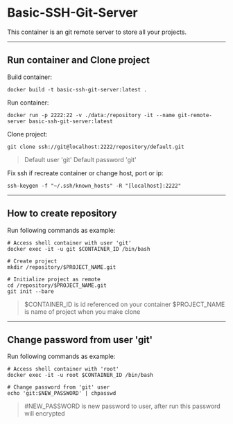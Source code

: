 # Basic-SSH-Git-Server

This container is an git remote server to store all your projects.

---
## Run container and Clone project

Build container:
```
docker build -t basic-ssh-git-server:latest .
```

Run container:
```
docker run -p 2222:22 -v ./data:/repository -it --name git-remote-server basic-ssh-git-server:latest
```

Clone project:
```
git clone ssh://git@localhost:2222/repository/default.git
```
> Default user 'git'
> Default password 'git'


Fix ssh if recreate container or change host, port or ip:
```
ssh-keygen -f "~/.ssh/known_hosts" -R "[localhost]:2222"
```

---
## How to create repository

Run following commands as example:
```
# Access shell container with user 'git'
docker exec -it -u git $CONTAINER_ID /bin/bash

# Create project
mkdir /repository/$PROJECT_NAME.git

# Initialize project as remote
cd /repository/$PROJECT_NAME.git
git init --bare
```
> $CONTAINER_ID is id referenced on your container
> $PROJECT_NAME is name of project when you make clone

---
## Change password from user 'git'

Run following commands as example:
```
# Access shell container with 'root'
docker exec -it -u root $CONTAINER_ID /bin/bash

# Change password from 'git' user
echo 'git:$NEW_PASSWORD' | chpasswd
```
> #NEW_PASSWORD is new password to user, after run this password will encrypted
